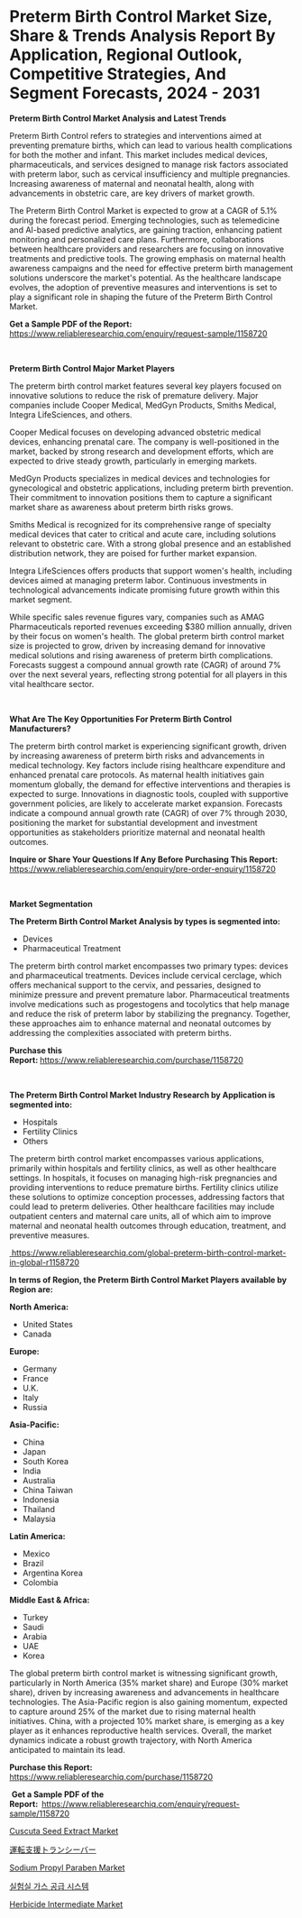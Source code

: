 <p><h1>Preterm Birth Control Market Size, Share & Trends Analysis Report By Application, Regional Outlook, Competitive Strategies, And Segment Forecasts, 2024 - 2031</h1></p><p><strong>Preterm Birth Control Market Analysis and Latest Trends</strong></p>
<p><p>Preterm Birth Control refers to strategies and interventions aimed at preventing premature births, which can lead to various health complications for both the mother and infant. This market includes medical devices, pharmaceuticals, and services designed to manage risk factors associated with preterm labor, such as cervical insufficiency and multiple pregnancies. Increasing awareness of maternal and neonatal health, along with advancements in obstetric care, are key drivers of market growth.</p><p>The Preterm Birth Control Market is expected to grow at a CAGR of 5.1% during the forecast period. Emerging technologies, such as telemedicine and AI-based predictive analytics, are gaining traction, enhancing patient monitoring and personalized care plans. Furthermore, collaborations between healthcare providers and researchers are focusing on innovative treatments and predictive tools. The growing emphasis on maternal health awareness campaigns and the need for effective preterm birth management solutions underscore the market's potential. As the healthcare landscape evolves, the adoption of preventive measures and interventions is set to play a significant role in shaping the future of the Preterm Birth Control Market.</p></p>
<p><strong>Get a Sample PDF of the Report:&nbsp;</strong> <a href="https://www.reliableresearchiq.com/enquiry/request-sample/1158720">https://www.reliableresearchiq.com/enquiry/request-sample/1158720</a></p>
<p>&nbsp;</p>
<p><strong>Preterm Birth Control Major Market Players</strong></p>
<p><p>The preterm birth control market features several key players focused on innovative solutions to reduce the risk of premature delivery. Major companies include Cooper Medical, MedGyn Products, Smiths Medical, Integra LifeSciences, and others. </p><p>Cooper Medical focuses on developing advanced obstetric medical devices, enhancing prenatal care. The company is well-positioned in the market, backed by strong research and development efforts, which are expected to drive steady growth, particularly in emerging markets. </p><p>MedGyn Products specializes in medical devices and technologies for gynecological and obstetric applications, including preterm birth prevention. Their commitment to innovation positions them to capture a significant market share as awareness about preterm birth risks grows.</p><p>Smiths Medical is recognized for its comprehensive range of specialty medical devices that cater to critical and acute care, including solutions relevant to obstetric care. With a strong global presence and an established distribution network, they are poised for further market expansion. </p><p>Integra LifeSciences offers products that support women's health, including devices aimed at managing preterm labor. Continuous investments in technological advancements indicate promising future growth within this market segment.</p><p>While specific sales revenue figures vary, companies such as AMAG Pharmaceuticals reported revenues exceeding $380 million annually, driven by their focus on women's health. The global preterm birth control market size is projected to grow, driven by increasing demand for innovative medical solutions and rising awareness of preterm birth complications. Forecasts suggest a compound annual growth rate (CAGR) of around 7% over the next several years, reflecting strong potential for all players in this vital healthcare sector.</p></p>
<p>&nbsp;</p>
<p><strong>What Are The Key Opportunities For Preterm Birth Control Manufacturers?</strong></p>
<p><p>The preterm birth control market is experiencing significant growth, driven by increasing awareness of preterm birth risks and advancements in medical technology. Key factors include rising healthcare expenditure and enhanced prenatal care protocols. As maternal health initiatives gain momentum globally, the demand for effective interventions and therapies is expected to surge. Innovations in diagnostic tools, coupled with supportive government policies, are likely to accelerate market expansion. Forecasts indicate a compound annual growth rate (CAGR) of over 7% through 2030, positioning the market for substantial development and investment opportunities as stakeholders prioritize maternal and neonatal health outcomes.</p></p>
<p><strong>Inquire or Share Your Questions If Any Before Purchasing This Report:</strong> <a href="https://www.reliableresearchiq.com/enquiry/pre-order-enquiry/1158720">https://www.reliableresearchiq.com/enquiry/pre-order-enquiry/1158720</a></p>
<p>&nbsp;</p>
<p><strong>Market Segmentation</strong></p>
<p><strong>The Preterm Birth Control Market Analysis by types is segmented into:</strong></p>
<p><ul><li>Devices</li><li>Pharmaceutical Treatment</li></ul></p>
<p><p>The preterm birth control market encompasses two primary types: devices and pharmaceutical treatments. Devices include cervical cerclage, which offers mechanical support to the cervix, and pessaries, designed to minimize pressure and prevent premature labor. Pharmaceutical treatments involve medications such as progestogens and tocolytics that help manage and reduce the risk of preterm labor by stabilizing the pregnancy. Together, these approaches aim to enhance maternal and neonatal outcomes by addressing the complexities associated with preterm births.</p></p>
<p><strong>Purchase this Report:&nbsp;</strong><a href="https://www.reliableresearchiq.com/purchase/1158720">https://www.reliableresearchiq.com/purchase/1158720</a></p>
<p>&nbsp;</p>
<p><strong>The Preterm Birth Control Market Industry Research by Application is segmented into:</strong></p>
<p><ul><li>Hospitals</li><li>Fertility Clinics</li><li>Others</li></ul></p>
<p><p>The preterm birth control market encompasses various applications, primarily within hospitals and fertility clinics, as well as other healthcare settings. In hospitals, it focuses on managing high-risk pregnancies and providing interventions to reduce premature births. Fertility clinics utilize these solutions to optimize conception processes, addressing factors that could lead to preterm deliveries. Other healthcare facilities may include outpatient centers and maternal care units, all of which aim to improve maternal and neonatal health outcomes through education, treatment, and preventive measures.</p></p>
<p><a href="https://www.reliableresearchiq.com/global-preterm-birth-control-market-in-global-r1158720">&nbsp;https://www.reliableresearchiq.com/global-preterm-birth-control-market-in-global-r1158720</a></p>
<p><strong>In terms of Region, the Preterm Birth Control Market Players available by Region are:</strong></p>
<p>
    <p> <strong> North America: </strong>
        <ul>
            <li>United States</li>
            <li>Canada</li>
        </ul>
        </p> 
    <p> <strong> Europe: </strong>
        <ul>
            <li>Germany</li>
            <li>France</li>
            <li>U.K.</li>
            <li>Italy</li>
            <li>Russia</li>
        </ul>
        </p> 
    <p> <strong> Asia-Pacific: </strong>
        <ul>
            <li>China</li>
            <li>Japan</li>
            <li>South Korea</li>
            <li>India</li>
            <li>Australia</li>
            <li>China Taiwan</li>
            <li>Indonesia</li>
            <li>Thailand</li>
            <li>Malaysia</li>
        </ul>
        </p> 
    <p> <strong> Latin America: </strong>
        <ul>
            <li>Mexico</li>
            <li>Brazil</li>
            <li>Argentina Korea</li>
            <li>Colombia</li>
        </ul>
        </p> 
    <p> <strong> Middle East & Africa: </strong>
        <ul>
            <li>Turkey</li>
            <li>Saudi</li>
            <li>Arabia</li>
            <li>UAE</li>
            <li>Korea</li>
        </ul>
    </p>
    </p>
<p><p>The global preterm birth control market is witnessing significant growth, particularly in North America (35% market share) and Europe (30% market share), driven by increasing awareness and advancements in healthcare technologies. The Asia-Pacific region is also gaining momentum, expected to capture around 25% of the market due to rising maternal health initiatives. China, with a projected 10% market share, is emerging as a key player as it enhances reproductive health services. Overall, the market dynamics indicate a robust growth trajectory, with North America anticipated to maintain its lead.</p></p>
<p><strong>Purchase this Report: </strong><a href="https://www.reliableresearchiq.com/purchase/1158720">https://www.reliableresearchiq.com/purchase/1158720</a></p>
<p>&nbsp;<strong>Get a Sample PDF of the Report:&nbsp;&nbsp;</strong><a href="https://www.reliableresearchiq.com/enquiry/request-sample/1158720">https://www.reliableresearchiq.com/enquiry/request-sample/1158720</a></p>
<p><strong></strong></p>
<p><p><a href="https://www.linkedin.com/pulse/global-cuscuta-seed-extract-market-size-trends-analysis-zrblc?trackingId=BIwcgdYLSX68PVVZMxxSqw%3D%3D">Cuscuta Seed Extract Market</a></p><p><a href="https://medium.com/@beaudamore/driver-assistance-transceivers-market-%E3%81%AF-%E3%82%B3%E3%82%B9%E3%83%88%E7%AE%A1%E7%90%86%E3%81%A8%E5%8A%B9%E7%8E%87%E5%90%91%E4%B8%8A%E3%82%92%E5%84%AA%E5%85%88%E3%81%97%E3%81%BE%E3%81%99-%E3%81%95%E3%82%89%E3%81%AB-%E5%A0%B1%E5%91%8A%E6%9B%B8%E3%81%AF%E5%B8%82%E5%A0%B4%E3%81%AE%E9%9C%80%E8%A6%81%E9%9D%A2%E3%81%A8%E4%BE%9B%E7%B5%A6%E9%9D%A2%E3%81%AE%E4%B8%A1%E6%96%B9%E3%82%92%E3%82%AB%E3%83%90%E3%83%BC%E3%81%97%E3%81%A6%E3%81%84%E3%81%BE%E3%81%99-driver-3c086830dbe2">運転支援トランシーバー</a></p><p><a href="https://issuu.com/reportprime-2/docs/sodium-propyl-paraben-market-size-2_0d4f75ff49bd5d">Sodium Propyl Paraben Market</a></p><p><a href="https://medium.com/@orethamorq3j0/laboratory-gas-delivery-systems-market-%EC%9D%98-%EA%B8%80%EB%A1%9C%EB%B2%8C-%EC%8B%9C%EC%9E%A5-%EA%B0%9C%EC%9A%94%EB%8A%94-%EC%A0%84-%EC%84%B8%EA%B3%84-%EB%B0%8F-%EC%A3%BC%EC%9A%94-%EC%8B%9C%EC%9E%A5%EC%9D%98-%EC%82%B0%EC%97%85%EC%97%90-%EC%98%81%ED%96%A5%EC%9D%84-%EB%AF%B8%EC%B9%98%EB%8A%94-%EC%A3%BC%EC%9A%94-%ED%8A%B8%EB%A0%8C%EB%93%9C%EC%97%90-%EB%8C%80%ED%95%9C-%EB%8F%85%ED%8A%B9%ED%95%9C-%EA%B4%80%EC%A0%90%EC%9D%84-045068dbebb6">실험실 가스 공급 시스템</a></p><p><a href="https://www.linkedin.com/pulse/herbicide-intermediate-market-trends-analysis-opportunities-tz8vc?trackingId=u2fwRD8fSlGW2AvlAq0GUQ%3D%3D">Herbicide Intermediate Market</a></p></p>
